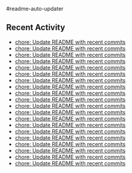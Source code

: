 #readme-auto-updater

## Recent Activity
<!-- LATEST_COMMITS:START -->
- [chore: Update README with recent commits](https://github.com/NEO1717/readme-auto-updater/commit/88fc6b3b68ab76b298c1892f7ac377add641fcd6)
- [chore: Update README with recent commits](https://github.com/NEO1717/readme-auto-updater/commit/6d33a2614742ebea0def8db7322063d464e9a6f6)
- [chore: Update README with recent commits](https://github.com/NEO1717/readme-auto-updater/commit/743209b758d5cf6f0b8b32867375c909c25254be)
- [chore: Update README with recent commits](https://github.com/NEO1717/readme-auto-updater/commit/da39cbfea27929da94cec2b6e9372f0f8bcaef83)
- [chore: Update README with recent commits](https://github.com/NEO1717/readme-auto-updater/commit/95ef08869c1e6e60119f125187153036bdc49f2d)
- [chore: Update README with recent commits](https://github.com/NEO1717/readme-auto-updater/commit/8a735b4a87a1f71a2cda69518c40ffa1d5a3c81c)
- [chore: Update README with recent commits](https://github.com/NEO1717/readme-auto-updater/commit/7e29eb559629b3de86110df323e4c8a15d85b2cc)
- [chore: Update README with recent commits](https://github.com/NEO1717/readme-auto-updater/commit/e8ac76ce07c9ba826ec399e82d21f36ef702c900)
- [chore: Update README with recent commits](https://github.com/NEO1717/readme-auto-updater/commit/2df33f548edcb3f4d1d8a61f53245960c382aeee)
- [chore: Update README with recent commits](https://github.com/NEO1717/readme-auto-updater/commit/5d87079d7ffc1f4fcf46bdebdb286164cac47aa9)
- [chore: Update README with recent commits](https://github.com/NEO1717/readme-auto-updater/commit/c021e73f72207f7ea7231db8bc6a4029de7b7f52)
- [chore: Update README with recent commits](https://github.com/NEO1717/readme-auto-updater/commit/3ceeb2d15b0a034c96f04a1d31812fa54eb7e764)
- [chore: Update README with recent commits](https://github.com/NEO1717/readme-auto-updater/commit/c7649beb7990f755566b14efda02d555bd453019)
- [chore: Update README with recent commits](https://github.com/NEO1717/readme-auto-updater/commit/79222388a9c5a540b8991a0610d56b0635d04561)
- [chore: Update README with recent commits](https://github.com/NEO1717/readme-auto-updater/commit/26500ef257a3423bff15bea963b3a7382ab38f82)
- [chore: Update README with recent commits](https://github.com/NEO1717/readme-auto-updater/commit/379efe4f46b39de33b62d14b83a429158728d02e)
- [chore: Update README with recent commits](https://github.com/NEO1717/readme-auto-updater/commit/71707b5b7fc5bd7f21f89fe0fec9d7f03b6cd740)
- [chore: Update README with recent commits](https://github.com/NEO1717/readme-auto-updater/commit/508bf5416f6b17715b69b4d25fe2e9471be3a974)
- [chore: Update README with recent commits](https://github.com/NEO1717/readme-auto-updater/commit/3861710afd62763121277bac6632e81bccb99772)
- [chore: Update README with recent commits](https://github.com/NEO1717/readme-auto-updater/commit/572bc1a6e3a254fa8ebe2530fef6e8bf9bfca535)
<!-- LATEST_COMMITS:END -->

